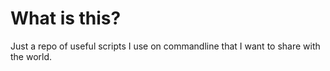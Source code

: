 # What is this?

Just a repo of useful scripts I use on commandline that I want to share with the world.
